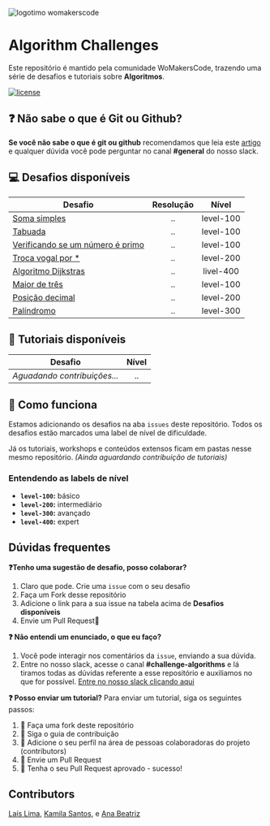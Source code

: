 ![logotimo womakerscode](https://user-images.githubusercontent.com/42419543/80852181-e8aea300-8bfc-11ea-8056-f449f532f76c.png)


# Algorithm Challenges
Este repositório é mantido pela comunidade WoMakersCode, trazendo uma série de desafios e tutoriais sobre **Algoritmos**.

[![license](https://img.shields.io/github/license/womakerscode/challenges-front-end.svg)](/license)

## :question: Não sabe o que é Git ou Github?
**Se você não sabe o que é git ou github** recomendamos que leia este [artigo](https://tableless.com.br/tudo-que-voce-queria-saber-sobre-git-e-github-mas-tinha-vergonha-de-perguntar/) e qualquer dúvida você pode perguntar no canal **#general** do nosso slack.

## :computer: Desafios disponíveis

| Desafio | Resolução | Nível 
| ------------- |:-------------:|:-------------:| 
| [Soma simples](https://github.com/WoMakersCode/challenges-algorithms/issues/1) | ..  | level-100 |
| [Tabuada](https://github.com/WoMakersCode/challenges-algorithms/issues/2) | ..  | level-100 |
| [Verificando se um número é primo](https://github.com/WoMakersCode/challenges-algorithms/issues/3) | ..  | level-100 |
| [Troca vogal por \*](https://github.com/WoMakersCode/challenges-algorithms/issues/5) | ..  | level-200 |
| [Algoritmo Dijkstras](https://github.com/WoMakersCode/challenges-algorithms/issues/7) | ..  | livel-400 |
| [Maior de três](https://github.com/WoMakersCode/challenges-algorithms/issues/10) | ..  | level-100 |
| [Posição decimal](https://github.com/WoMakersCode/challenges-algorithms/issues/8) | ..  | level-200 |
| [Palíndromo](https://github.com/WoMakersCode/challenges-algorithms/issues/13) | .. | level-300 |

## :closed_book: Tutoriais disponíveis

| Desafio | Nível 
| ------------- |:-------------:| 
| *Aguadando contribuições...*| ..  |

## :thinking: Como funciona
Estamos adicionando os desafios na aba `issues` deste repositório. Todos os desafios estão marcados uma label de nível de dificuldade.

Já os tutoriais, workshops e conteúdos extensos ficam em pastas nesse mesmo repositório.
*(Ainda aguardando contribuição de tutoriais)*

### Entendendo as labels de nível
* **`level-100`:** básico
* **`level-200`:** intermediário
* **`level-300`:** avançado
* **`level-400`:** expert

## Dúvidas frequentes
**:question:Tenho uma sugestão de desafio, posso colaborar?**
1. Claro que pode. Crie uma `issue` com o seu desafio
2. Faça um Fork desse repositório
3. Adicione o link para a sua issue na tabela acima de **Desafios disponíveis**
4. Envie um Pull Request:tada:

**:question: Não entendi um enunciado, o que eu faço?**
1. Você pode interagir nos comentários da `issue`, enviando a sua dúvida.
2. Entre no nosso slack, acesse o canal **#challenge-algorithms** e lá tiramos todas as dúvidas referente a esse repositório e auxiliamos no que for possível. [Entre no nosso slack clicando aqui](https://app.slack.com/client/TCPDKMM4Z/CCQ5XKXPX)

**:question: Posso enviar um tutorial?**
Para enviar um tutorial, siga os seguintes passos:
1. :fork_and_knife: Faça uma fork deste repositório
2. :hammer: Siga o guia de contribuição
3. :busts_in_silhouette: Adicione o seu perfil na área de pessoas colaboradoras do projeto (contributors)
4. :wrench: Envie um Pull Request
5. :tada: Tenha o seu Pull Request aprovado - sucesso!

## Contributors
[Laís Lima](https://twitter.com/laislima_dev), [Kamila Santos](https://twitter.com/kamilah_santos), e [Ana Beatriz](https://twitter.com/anabneri)

